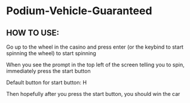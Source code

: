 # Podium-Vehicle-Guaranteed

## HOW TO USE:

Go up to the wheel in the casino and press enter (or the keybind to start spinning the wheel) to start spinning

When you see the prompt in the top left of the screen telling you to spin, immediately press the start button

Default button for start button: H

Then hopefully after you press the start button, you should win the car
